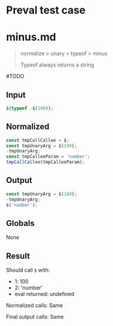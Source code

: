 # Preval test case

# minus.md

> normalize > unary > typeof > minus
>
> Typeof always returns a string

#TODO

## Input

`````js filename=intro
$(typeof -$(100));
`````

## Normalized

`````js filename=intro
const tmpCallCallee = $;
const tmpUnaryArg = $(100);
-tmpUnaryArg;
const tmpCalleeParam = 'number';
tmpCallCallee(tmpCalleeParam);
`````

## Output

`````js filename=intro
const tmpUnaryArg = $(100);
-tmpUnaryArg;
$('number');
`````

## Globals

None

## Result

Should call `$` with:
 - 1: 100
 - 2: 'number'
 - eval returned: undefined

Normalized calls: Same

Final output calls: Same
